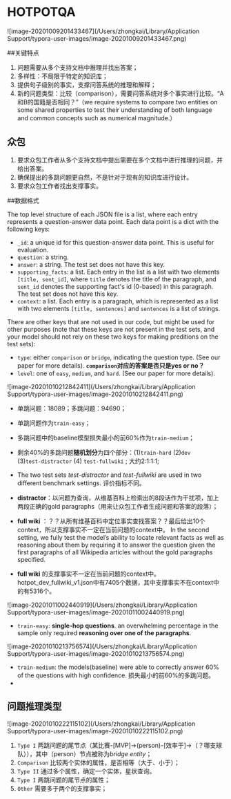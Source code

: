 # HOTPOTQA

![image-20201009201433467](/Users/zhongkai/Library/Application Support/typora-user-images/image-20201009201433467.png)





##关键特点

1. 问题需要从多个支持文档中推理并找出答案；
2. 多样性：不局限于特定的知识库；
3. 提供句子级别的事实，支撑问答系统的推理和解释；
4. 新的问题类型：比较（comparison），需要问答系统对多个事实进行比较。“A和B的国籍是否相同？”（we require systems to compare two entities on some shared properties to test their understanding of both language and common concepts such as numerical magnitude.）



## 众包

1. 要求众包工作者从多个支持文档中提出需要在多个文档中进行推理的问题，并给出答案。
2. 确保提出的多跳问题更自然，不是针对于现有的知识库进行设计。
3. 要求众包工作者找出支撑事实。







##数据格式

The top level structure of each JSON file is a list, where each entry represents a question-answer data point. Each data point is a dict with the following keys:

- `_id`: a unique id for this question-answer data point. This is useful for evaluation.
- `question`: a string.
- `answer`: a string. The test set does not have this key.
- `supporting_facts`: a list. Each entry in the list is a list with two elements `[title, sent_id]`, where `title` denotes the title of the paragraph, and `sent_id` denotes the supporting fact's id (0-based) in this paragraph. The test set does not have this key.
- `context`: a list. Each entry is a paragraph, which is represented as a list with two elements `[title, sentences]` and `sentences` is a list of strings.

There are other keys that are not used in our code, but might be used for other purposes (note that these keys are not present in the test sets, and your model should not rely on these two keys for making preditions on the test sets):

- `type`: either `comparison` or `bridge`, indicating the question type. (See our paper for more details). **`comparison`对应的答案是否只是yes or no？**
- `level`: one of `easy`, `medium`, and `hard`. (See our paper for more details).





![image-20201010212842411](/Users/zhongkai/Library/Application Support/typora-user-images/image-20201010212842411.png)

- 单跳问题：18089；多跳问题：94690；
- 单跳问题作为`train-easy`；
- 多跳问题中的baseline模型损失最小的前60%作为`train-medium`；
- 剩余40%的多跳问题**随机划分**为四个部分：(1)`train-hard` (2)`dev   ` (3)`test-distractor` (4) `test-fullwiki` ; 大约2:1:1:1;



- The two test sets *test-distractor* and *test-fullwiki* are used in two different benchmark settings. 评价指标不同。
- **distractor**：以问题为查询，从维基百科上检索出的8段话作为干扰项，加上两段正确的gold paragraphs（用来让众包工作者生成问题和答案的段落）；
- **full wiki** ：？？从所有维基百科中定位事实查找答案？？最后给出10个context，所以支撑事实不一定在当前问题的context中。
  In the second setting, we fully test the model’s ability to locate relevant facts as well as reasoning about them by requiring it to answer the question given the first paragraphs of all Wikipedia articles without the gold paragraphs specified.
- **full wiki** 的支撑事实不一定在当前问题的context中。hotpot_dev_fullwiki_v1.json中有7405个数据，其中支撑事实不在context中的有5316个。

![image-20201011002440919](/Users/zhongkai/Library/Application Support/typora-user-images/image-20201011002440919.png)



- `train-easy`: **single-hop questions**. an overwhelming percentage in the sample only required **reasoning over one of the paragraphs**. 

![image-20201010213756574](/Users/zhongkai/Library/Application Support/typora-user-images/image-20201010213756574.png)

- `train-medium`: the models(baseline) were able to correctly answer 60% of the questions with high confidence.  损失最小的前60%的多跳问题。
- 





## 问题推理类型

![image-20201010222115102](/Users/zhongkai/Library/Application Support/typora-user-images/image-20201010222115102.png)



1. `Type I` 两跳问题的尾节点（某比赛-[MVP]->(person)-[效率于]->（？哪支球队）），其中（person）节点被称为*bridge entity*；
2. `Comparison` 比较两个实体的属性，是否相等（大于、小于）；
3. `Type II` 通过多个属性，确定一个实体，星状查询。
4. `Type I` 两跳问题的尾节点的属性；
5. `Other` 需要多于两个的支撑事实；

